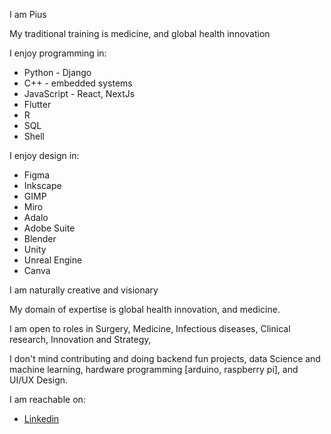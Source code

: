 I am Pius

My traditional training is medicine, and global health innovation

I enjoy programming in:
- Python - Django
- C++ - embedded systems
- JavaScript - React, NextJs
- Flutter
- R
- SQL
- Shell

I enjoy design in:
- Figma
- Inkscape
- GIMP
- Miro
- Adalo
- Adobe Suite
- Blender
- Unity
- Unreal Engine
- Canva

I am naturally creative and visionary

My domain of expertise is global health innovation, and medicine.

I am open to roles in Surgery, Medicine, Infectious diseases, Clinical research, Innovation and Strategy, 

I don't mind contributing and doing backend fun projects, data Science and machine learning, hardware programming [arduino, raspberry pi], and UI/UX Design.

I am reachable on:
- [Linkedin](https://www.linkedin.com/in/pius-atwau-m-d/)

<!---
piusatwau/piusatwau is a ✨ special ✨ repository because its `README.md` (this file) appears on your GitHub profile.
You can click the Preview link to take a look at your changes.
--->
